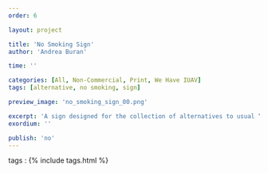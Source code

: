 ```yaml
---
order: 6

layout: project

title: 'No Smoking Sign'
author: 'Andrea Buran'

time: ''

categories: [All, Non-Commercial, Print, We Have IUAV]
tags: [alternative, no smoking, sign]

preview_image: 'no_smoking_sign_00.png'

excerpt: 'A sign designed for the collection of alternatives to usual “No Smoking” signs promoted by Daniel Eatock.'
exordium: ''

publish: 'no'
---
```


tags
: {% include tags.html %}